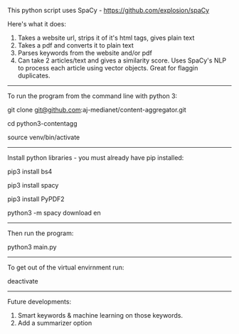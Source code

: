 This python script uses SpaCy - https://github.com/explosion/spaCy

Here's what it does:

1. Takes a website url, strips it of it's html tags, gives plain text
2. Takes a pdf and converts it to plain text
3. Parses keywords from the website and/or pdf
4. Can take 2 articles/text and gives a similarity score. Uses SpaCy's NLP to process each article using vector objects. 
   Great for flaggin duplicates.
   
   
**************************************************************************
   
To run the program from the command line with python 3:

git clone git@github.com:aj-medianet/content-aggregator.git

cd python3-contentagg 

source venv/bin/activate

**************************************************************************

Install python libraries - you must already have pip installed:

pip3 install bs4

pip3 install spacy

pip3 install PyPDF2

python3 -m spacy download en

**************************************************************************

Then run the program:

python3 main.py

**************************************************************************

To get out of the virtual envirnment run:

deactivate

**************************************************************************
   
Future developments:

1. Smart keywords & machine learning on those keywords.
2. Add a summarizer option

